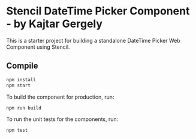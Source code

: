 # Stencil DateTime Picker Component  -  by Kajtar Gergely

This is a starter project for building a standalone DateTime Picker Web Component using Stencil.

## Compile

```bash
npm install
npm start
```

To build the component for production, run:

```bash
npm run build
```

To run the unit tests for the components, run:

```bash
npm test
```
